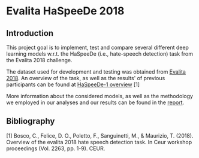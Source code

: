 # Evalita HaSpeeDe 2018

## Introduction
This project goal is to implement, test and compare several different deep learning models w.r.t. the HaSpeeDe (i.e., hate-speech detection) task from the Evalita 2018 challenge.

The dataset used for development and testing was obtained from [Evalita 2018](https://www.di.unito.it/~tutreeb/haspeede-evalita18/). An overview of the task, as well as the results' of previous participants can be found at [HaSpeeDe-1 overview](https://books.openedition.org/aaccademia/4503?lang=it) [1]

More information about the considered models, as well as the methodology we employed in our analyses and our results can be found in the [report](https://github.com/NennoMP/evalita-haspeede-2018/blob/main/report.pdf).



## Bibliography
[1] Bosco, C., Felice, D. O., Poletto, F., Sanguinetti, M., & Maurizio, T. (2018). Overview of the evalita 2018 hate speech detection task. In Ceur workshop proceedings (Vol. 2263, pp. 1-9). CEUR.
